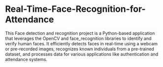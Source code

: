 # Real-Time-Face-Recognition-for-Attendance

This Face detection and recognition project is a Python-based application that leverages the OpenCV and face_recognition libraries to identify and verify human faces. It efficiently detects faces in real-time using a webcam or pre-recorded images, recognizes known individuals from a pre-trained dataset, and processes data for various applications like authentication and attendance systems.
